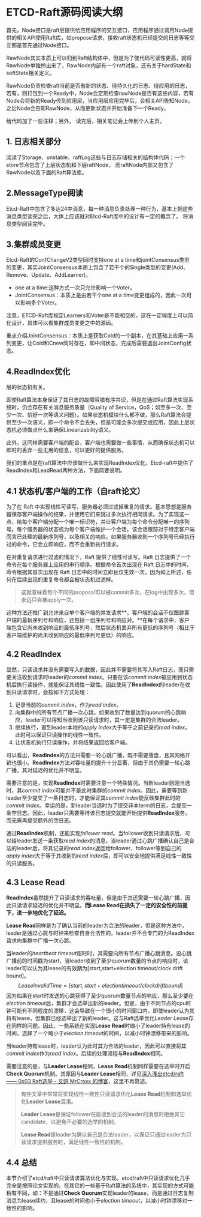 # ETCD-Raft源码阅读大纲
首先，Node接口是raft层提供给应用程序的交互接口，应用程序通过调用Node提供的相关API使用Raft库，如propose请求，接收raft状态机已经提交的日志等等交互都是首先通过Node接口。

RawNode其实本质上可以归到Raft结构体中，但是为了使代码可读性更高，就将RawNode单独拎出来了，RawNode内部有一个raft对象，还有关于hardState和softState相关定义。

RawNode负责检查raft当前是否有新的状态、待持久化的日志、待应用的日志，若有，则打包到一个Ready中，Node会定期检查rawNode是否有这些内容，若有Node会将新的Ready传到应用层，当应用层应用完毕后，会相关API告知Node，之后Node会告知RawNode，从而更新状态并开始准备下一个Ready。

给代码加了一些注释；另外，
读完后，相关笔记会上传到个人主页。
## 1. 日志相关部分
阅读了Storage、unstable、raftLog这些与日志存储相关的结构体代码；一个store节点包含了上层状态机和下层raftNode，
而raftNode内部又包含了RawNode以及下面的Raft算法库。
## 2.MessageType阅读
Etcd-Raft中包含了多达24中消息，每一种消息负责处理一种行为，基本上把这些消息类型读完之后，大体上应该就对Etcd-Raft库中的设计有一定的概念了。
将消息类型阅读完毕。
## 3.集群成员变更
Etcd-Raft的ConfChangeV2类型同时支持one at a time和jointConsensus类型的变更，其实JointConsensus本质上包含了若干个的Single类型的变更(Add、Remove、Update、AddLearner)。
- one at a time:这种方式一次只允许影响一个Voter。
- JointConsensus：本质上是由若干个one at a time变更组成的，因此一次可以影响多个Voter。

注意，ETCD-Raft库规定Learners和Voter是不能相交的，这在一定程度上可以简化设计，具体可以看集群成员变更之中的源码。

重点介绍JointConsensus：本质上是获取Cold的一个副本，在其基础上应用一系列变更，让Cold和Cnew同时存在，即中间状态，完成后需要退出JointConfig状态。
## 4.ReadIndex优化
层的状态机有关。

即使Raft算法本身保证了其日志的故障容错有序共识，但是在通过Raft算法实现系统时，仍会存在有关消息服务质量（Quality of Service，QoS；如至多一次、至少一次、恰好一次等语义问题）。如果状态机模块什么都不做，那么Raft算法会提供至少一次语义，即一个命令不会丢失，但是可能会多次提交或应用，因此上层状态机必须做点什么来确保Linearizability语义。

此外，这同样需要客户端的配合，客户端也需要做一些事情，从而确保状态机可以即时的丢弃一些无用的信息，可以更好的提供服务。

我们的重点是在raft算法中应该做什么来实现ReadIndex优化。Etcd-raft中提供了ReadIndex和LeadRead两种方法，下面简要说明。

## 4.1 状态机/客户端的工作（自raft论文）

为了在 Raft 中实现线性可读写，服务器必须过滤掉重复的请求。基本思想是服务器保存客户端操作的结果，并使用它们来跳过多次执行相同请求。为了实现这一点，给每个客户端分配一个唯一标识符，并让客户端为每个命令分配唯一的序列号。每个服务器的状态机为每个客户端维护一个会话。该会话跟踪对于特定客户端而言已处理的最新序列号，以及相关的响应。如果服务器收到一个序列号已经执行过的命令，它会立即响应，而不会重新执行请求。

在对重复请求进行过滤的情况下，Raft 提供了线性可读写。Raft 日志提供了一个命令在每个服务器上应用的串行顺序。根据命令首次出现在 Raft 日志中的时间，命令根据其首次出现在 Raft 日志中的时间立即且仅生效一次，因为如上所述，任何在后续出现的重复命令都会被状态机过滤掉。

> 这就意味着每个不同的proposal可以被commit多次，在log中出现多次，但永远只会被apply一次。

这种方法还推广到允许来自单个客户端的并发请求**。客户端的会话不仅跟踪客户端的最新序列号和响应，还包括一组序列号和响应对。**在每个请求中，客户端包含它尚未收到响应的最低序列号，然后状态机丢弃所有更低的序列号（相比于客户端维护的尚未收到响应的最低序列号更低）的响应。

## 4.2 ReadIndex

显然，只读请求并没有需要写入的数据，因此并不需要将其写入Raft日志，而只需要关注收到请求时leader的*commit index*。只要在该*commit index*被应用到状态机后执行读操作，就能保证其线性一致性。因此使用了**ReadIndex**的leader在收到只读请求时，会按如下方式处理：

1. 记录当前的*commit index*，作为*read index*。
2. 向集群中的所有节点广播一次心跳，如果收到了数量达到quorum的心跳响应，leader可以得知当收到该只读请求时，其一定是集群的合法leader。
3. 继续执行，直到leader本地的*apply index*大于等于之前记录的*read index*。此时可以保证只读操作的线性一致性。
4. 让状态机执行只读操作，并将结果返回给客户端。

可以看出，**ReadIndex**的方法只需要一轮心跳广播，既不需要落盘，且其网络开销也很小。**ReadIndex**方法对吞吐量的提升十分显著，但由于其仍需要一轮心跳广播，其对延迟的优化并不明显。

需要注意的是，实现**ReadIndex**时需要注意一个特殊情况。当新leader刚刚当选时，其*commit index*可能并不是此时集群的*commit index*。因此，需要等到新leader至少提交了一条日志时，才能保证其*commit index*能反映集群此时的*commit index*。幸运的是，新leader当选时为了提交非本term的日志，会提交一条空日志。因此，leader只需要等待该日志提交就能开始提供**ReadIndex**服务，而无需再提交额外的空日志。

通过**ReadIndex**机制，还能实现*follower read*。当follower收到只读请求后，可以给leader发送一条获取*read index*的消息，当leader通过心跳广播确认自己是合法的leader后，将其记录的*read index*返回给follower，follower等到自己的*apply index*大于等于其收到的*read index*后，即可以安全地提供满足线性一致性的只读服务。

## 4.3 Lease Read

**ReadIndex**虽然提升了只读请求的吞吐量，但是由于其还需要一轮心跳广播，因此只读请求延迟的优化并不明显。**而Lease Read在损失了一定的安全性的前提下，进一步地优化了延迟。**

**Lease Read**同样是为了确认当前的leader为合法的leader，但是这种方法中，leader是通过心跳与时钟来检查自身合法性的。leader并不会专门的为ReadIndex请求向集群中广播一次心跳。

当leader的*heartbeat timeout*超时时，其需要向所有节点广播心跳消息。设心跳广播前的时间戳为start，当leader收到了至少quorum数量的节点的响应时，该leader可以认为其lease的有效期为[start,start+election timeout/clock drift bound]。
$$
LeaseInvalidTime = [start, start+election timeout/clock drift bound]
$$
因为如果在start时发送的心跳获得了至少quorum数量节点的响应，那么至少要在*election timeout*后，集群才会选举出新的leader。但是，由于不同节点的cpu时钟可能有不同程度的漂移，这会导致在一个很小的时间窗口内，即使leader认为其持有lease，但集群已经选举出了新的leader。这与Raft选举优化*Leader Lease*存在同样的问题。因此，一些系统在实现**Lease Read**时缩小了leader持有lease的时间，选择了一个略小于*election timeout*的时间，以减小时钟漂移带来的影响。

当leader持有lease时，leader认为此时其为合法的leader，因此可以直接将其*commit index*作为*read index*。后续的处理流程与**ReadIndex**相同。

需要注意的是，与**Leader Lease**相同，**Lease Read**机制同样需要在选举时开启**Check Quorum**机制。其原因与**Leader Lease**相同，详见[深入浅出etcd/raft —— 0x03 Raft选举 - 叉鸽 MrCroxx 的博客](http://blog.mrcroxx.com/posts/code-reading/etcdraft-made-simple/3-election/)，这里不再赘述。

> 有些文章中常常将实现线性一致性只读请求优化**Lease Read**机制和选举优化**Leader Lease**混淆。
>
> **Leader Lease**是保证follower在能收到合法的leader的消息时拒绝其它candidate，以避免不必要的选举的机制。
>
> **Lease Read**是leader为确认自己是合法leader，以保证只通过leader为只读请求提供服务时，满足线性一致性的机制。
>
## 4.4 总结
本节介绍了etcd/raft中只读请求算法优化与实现。etcd/raft中只读请求优化几乎完全是按照论文实现的。在其它的一些基于Raft算法的系统中，其实现的方式可能稍有不同，如：不是通过**Check Quorum**实现leader的lease，而是通过日志复制消息为lease续约，且lease的时间也小于*election timeout*，以减小时钟漂移对一致性的影响。